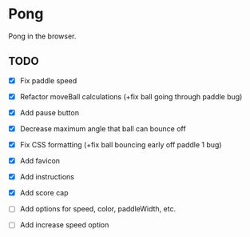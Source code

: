# Pong
Pong in the browser.

## TODO
- [x] Fix paddle speed
- [x] Refactor moveBall calculations (+fix ball going through paddle bug)
- [x] Add pause button
- [x] Decrease maximum angle that ball can bounce off
- [x] Fix CSS formatting (+fix ball bouncing early off paddle 1 bug)
- [x] Add favicon
- [x] Add instructions
- [x] Add score cap
- [ ] Add options for speed, color, paddleWidth, etc.
- [ ] Add increase speed option


